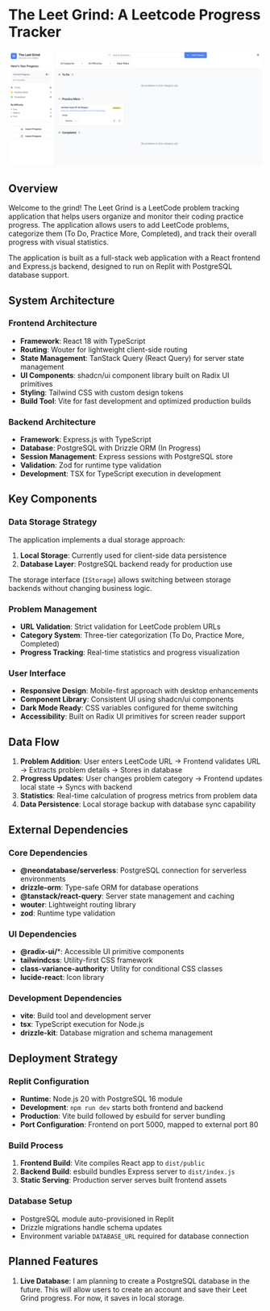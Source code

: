# The Leet Grind: A Leetcode Progress Tracker

![The Leet Grind](./client/public/leetgrind.png)

## Overview

Welcome to the grind! The Leet Grind is a LeetCode problem tracking application that helps users organize and monitor their coding practice progress. The application allows users to add LeetCode problems, categorize them (To Do, Practice More, Completed), and track their overall progress with visual statistics.

The application is built as a full-stack web application with a React frontend and Express.js backend, designed to run on Replit with PostgreSQL database support.

## System Architecture

### Frontend Architecture
- **Framework**: React 18 with TypeScript
- **Routing**: Wouter for lightweight client-side routing
- **State Management**: TanStack Query (React Query) for server state management
- **UI Components**: shadcn/ui component library built on Radix UI primitives
- **Styling**: Tailwind CSS with custom design tokens
- **Build Tool**: Vite for fast development and optimized production builds

### Backend Architecture
- **Framework**: Express.js with TypeScript
- **Database**: PostgreSQL with Drizzle ORM (In Progress)
- **Session Management**: Express sessions with PostgreSQL store
- **Validation**: Zod for runtime type validation
- **Development**: TSX for TypeScript execution in development

## Key Components

### Data Storage Strategy
The application implements a dual storage approach:
1. **Local Storage**: Currently used for client-side data persistence
2. **Database Layer**: PostgreSQL backend ready for production use

The storage interface (`IStorage`) allows switching between storage backends without changing business logic.

### Problem Management
- **URL Validation**: Strict validation for LeetCode problem URLs
- **Category System**: Three-tier categorization (To Do, Practice More, Completed)
- **Progress Tracking**: Real-time statistics and progress visualization

### User Interface
- **Responsive Design**: Mobile-first approach with desktop enhancements
- **Component Library**: Consistent UI using shadcn/ui components
- **Dark Mode Ready**: CSS variables configured for theme switching
- **Accessibility**: Built on Radix UI primitives for screen reader support

## Data Flow

1. **Problem Addition**: User enters LeetCode URL → Frontend validates URL → Extracts problem details → Stores in database
2. **Progress Updates**: User changes problem category → Frontend updates local state → Syncs with backend
3. **Statistics**: Real-time calculation of progress metrics from problem data
4. **Data Persistence**: Local storage backup with database sync capability

## External Dependencies

### Core Dependencies
- **@neondatabase/serverless**: PostgreSQL connection for serverless environments
- **drizzle-orm**: Type-safe ORM for database operations
- **@tanstack/react-query**: Server state management and caching
- **wouter**: Lightweight routing library
- **zod**: Runtime type validation

### UI Dependencies
- **@radix-ui/***: Accessible UI primitive components
- **tailwindcss**: Utility-first CSS framework
- **class-variance-authority**: Utility for conditional CSS classes
- **lucide-react**: Icon library

### Development Dependencies
- **vite**: Build tool and development server
- **tsx**: TypeScript execution for Node.js
- **drizzle-kit**: Database migration and schema management

## Deployment Strategy

### Replit Configuration
- **Runtime**: Node.js 20 with PostgreSQL 16 module
- **Development**: `npm run dev` starts both frontend and backend
- **Production**: Vite build followed by esbuild for server bundling
- **Port Configuration**: Frontend on port 5000, mapped to external port 80

### Build Process
1. **Frontend Build**: Vite compiles React app to `dist/public`
2. **Backend Build**: esbuild bundles Express server to `dist/index.js`
3. **Static Serving**: Production server serves built frontend assets

### Database Setup
- PostgreSQL module auto-provisioned in Replit
- Drizzle migrations handle schema updates
- Environment variable `DATABASE_URL` required for database connection

## Planned Features

1. **Live Database**: I am planning to create a PostgreSQL database in the future. This will allow users to create an account and save their Leet Grind progress. For now, it saves in local storage.